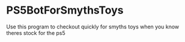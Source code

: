 # PS5BotForSmythsToys
 Use this program to checkout quickly for smyths toys when you know theres stock for the ps5
